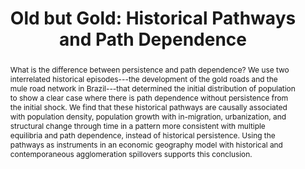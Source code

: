 ---
title        : "Old but Gold: Historical Pathways and Path Dependence"
collection   : projects
permalink    : /projects/old-but-gold
doilink      : https://papers.ssrn.com/sol3/papers.cfm?abstract_id=4513384
journal      : "Under review"
year         :
coauthors    : {"Diego Firmino", 
                "Guilherme Lambais" : "https://gbrlambais.github.io/",
                "Eustaquio Reis",  
                "Henrique Veras" : "https://henriqueveras.github.io"}
abstract     : "What is the difference between persistence and path dependence? We use two interrelated historical episodes---the development of the gold roads and the mule road network in Brazil---that determined the initial distribution of population to show a clear case where there is path dependence without persistence from the initial shock. We find that these historical pathways are causally associated with population density, population growth with in-migration, urbanization, and structural change through time in a pattern more consistent with multiple equilibria and path dependence, instead of historical persistence. Using the pathways as instruments in an economic geography model with historical and contemporaneous agglomeration spillovers supports this conclusion."
presentations: {2021 LACDev Conference, 43rd SBE (2021), 
                UFPE/PIMES (2023), UFPB (2023), 5th Florida-WATE (2023),
                LACEA (2023), 2nd LAUrban Meeting (2023), University of Manchester,
                EWMES (2023),
                Universidade Catolica de Brasilia,
                Mariana Talks}
---